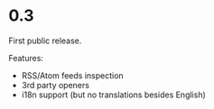 # 0.3
First public release.

Features:
- RSS/Atom feeds inspection
- 3rd party openers
- i18n support (but no translations besides English)
